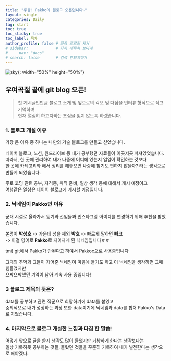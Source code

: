 ```yaml
---
title: "두둥! Pakko의 블로그 오픈입니다~"
layout: single
categories: Daily
tag: start
toc: true
toc_sticky: true
toc_label: 목차
author_profile: false # 좌측 프로필 제거
# sidebar:            # 좌측 대목차 보이게
#     nav: "docs"
# search: false       # 검색 안되게하기
---
```


![sky]({{site.url}}/images/2024-05-15-first/sky.jpg){: width="50%" height="50%"}

## 우여곡절 끝에 git blog 오픈!

> 첫 게시글인만큼 블로그 소개 및 앞으로의 각오 및 다짐을 인터뷰 형식으로 적고 기억하며  
> 현재 열심히 하고자하는 초심을 잃지 않도록 하겠습니다.

### 1. 블로그 개설 이유
가장 큰 이유 중 하나는 나만의 기술 블로그를 만들고 싶었습니다.  

네이버 블로그, 노션, 원드라이브 등 내가 공부했던 자료들이 이곳저곳 퍼져있었습니다.  
따라서, 한 곳에 관리하여 내가 나중에 어디에 있는지 일일이  확인하는 것보다  
한 곳에 카테고리화 해서 정리를 해놓으면 나중에 찾기도 편하지 않을까? 라는 생각으로  
만들게 되었습니다.

주로 코딩 관련 공부, 자격증, 취직 준비, 일상 생각 등에 대해서 게시 예정이고  
여행같은 일상은 네이버 블로그에 게시할 예정입니다.


### 2. 닉네임이 Pakko인 이유
군대 시절로 올라가서 동기와 선임들과 인스타그램 아이디를 변경하기 위해 추천을 받았습니다.

본명이 **박성호** -> 가운데 성을 제외 **박호** -> 빠르게 말하면 **빠코**   
-> 이걸 영어로 **Pakko**로 지어지게 된 닉네임입니다ㅎㅎ

tmi) git에서 Pakko가 안된다고 하여서 Pakkoc으로 사용중입니다


그때의 추억과 그들이 지어준 닉네임이 마음에 들기도 하고 이 닉네임을 생각하면 그때 힘들었지만   
으쌰으쌰했던 기억이 남아 계속 사용 중입니다!

### 3 블로그 제목의 뜻은?
data를 공부하고 관련 직군으로 희망하기에 data를 붙였고  
중의적으로 내가 성장하는 과정 또한 data이기에 닉네임과 data를 합쳐 Pakko's Data로 지었습니다.

### 4. 마지막으로 블로그 개설한 느낌과 다짐 한 말씀!
어떻게 앞으로 글을 쓸지 생각도 많이 들었지만 거창하게 한다는 생각보다는  
일상 기록하듯 공부하는 것들, 몰랐던 것들을 꾸준히 기록하여 내가 발전한다는 생각으로 해야겠다.
